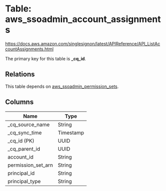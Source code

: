 # Table: aws_ssoadmin_account_assignments

https://docs.aws.amazon.com/singlesignon/latest/APIReference/API_ListAccountAssignments.html

The primary key for this table is **_cq_id**.

## Relations
This table depends on [aws_ssoadmin_permission_sets](aws_ssoadmin_permission_sets.md).

## Columns
| Name          | Type          |
| ------------- | ------------- |
|_cq_source_name|String|
|_cq_sync_time|Timestamp|
|_cq_id (PK)|UUID|
|_cq_parent_id|UUID|
|account_id|String|
|permission_set_arn|String|
|principal_id|String|
|principal_type|String|